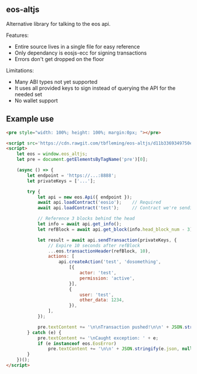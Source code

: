 ## eos-altjs

Alternative library for talking to the eos api.

Features:
* Entire source lives in a single file for easy reference
* Only dependancy is eosjs-ecc for signing transactions
* Errors don't get dropped on the floor

Limitations:
* Many ABI types not yet supported
* It uses all provided keys to sign instead of querying the API for the needed set
* No wallet support

## Example use

```html
<pre style="width: 100%; height: 100%; margin:0px; "></pre>

<script src='https://cdn.rawgit.com/tbfleming/eos-altjs/d11b3369349750e1944b373e48fedf1fd8969d7c/dist/eos-altjs-debug.js'></script>
<script>
    let eos = window.eos_altjs;
    let pre = document.getElementsByTagName('pre')[0];

    (async () => {
        let endpoint = 'https://...:8888';
        let privateKeys = ['...'];

        try {
            let api = new eos.Api({ endpoint });
            await api.loadContract('eosio');    // Required
            await api.loadContract('test');     // Contract we're sending an action to

            // Reference 3 blocks behind the head
            let info = await api.get_info();
            let refBlock = await api.get_block(info.head_block_num - 3);

            let result = await api.sendTransaction(privateKeys, {
                // Expire 10 seconds after refBlock
                ...eos.transactionHeader(refBlock, 10),
                actions: [
                    api.createAction('test', 'dosomething',
                        [{
                            actor: 'test',
                            permission: 'active',
                        }],
                        {
                            user: 'test',
                            other_data: 1234,
                        }),
                ],
            });

            pre.textContent += '\n\nTransaction pushed!\n\n' + JSON.stringify(result, null, 4);
        } catch (e) {
            pre.textContent += '\nCaught exception: ' + e;
            if (e instanceof eos.EosError)
                pre.textContent += '\n\n' + JSON.stringify(e.json, null, 4);
        }
    })();
</script>
```
